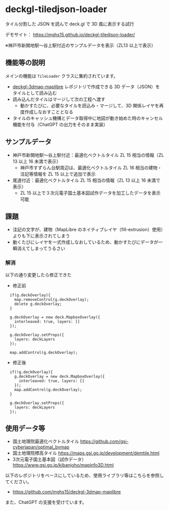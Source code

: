 # deckgl-tiledjson-loader
タイル分割した JSON を読んで deck.gl で 3D 風に表示する試行

デモサイト： https://mghs15.github.io/deckgl-tiledjson-loader/

※神戸市新開地駅～谷上駅付近のサンプルデータを表示（ZL13 以上で表示）

## 機能等の説明

メインの機能は `TileLoader` クラスに集約されています。

* [deckgl-3dmap-maplibre](https://github.com/mghs15/deckgl-3dmap-maplibre) レポジトリで作成できる 3D データ（JSON）をタイルとして読み込む
* 読み込んだタイルはマージして次の工程へ渡す
  * 動かすたびに、必要なタイルを読込み・マージして、3D 関係レイヤを再度作成しなおすこととなる
* タイルのキャッシュ機構とデータ取得中に地図が動き始めた時のキャンセル機能を付与（ChatGPT の出力をそのまま実装）

## サンプルデータ
* 神戸市新開地駅～谷上駅付近：最適化ベクトルタイル ZL 15 相当の情報（ZL 13 以上 16 未満で表示）
	* 神戸市すずらん台駅周辺は、最適化ベクトルタイル ZL 16 相当の建物・注記等情報を ZL 15 以上で追加で表示
* 尾道付近：最適化ベクトルタイル ZL 15 相当の情報（ZL 13 以上 16 未満で表示）
	* ZL 15 以上で３次元電子国土基本図試作データを加工したデータを表示可能


## 課題

* 注記の文字が、建物（MapLibre のネイティブレイヤ（fill-extrusion）使用）よりも下に表示されてしまう
* 動くたびにレイヤを一式作成しなおしているため、動かすたびにデータが一瞬消えてしまってうるさい

### 解消

以下の通り変更したら修正できた

* 修正前
```
  if(g.deckOverlay){
    map.removeControl(g.deckOverlay);
    delete g.deckOverlay;
  }
  
  g.deckOverlay = new deck.MapboxOverlay({
    interleaved: true, layers: []
  });
  
  g.deckOverlay.setProps({
    layers: deckLayers
  });
  
  map.addControl(g.deckOverlay);
```

* 修正後
```
  if(!g.deckOverlay){
    g.deckOverlay = new deck.MapboxOverlay({
      interleaved: true, layers: []
    });
    map.addControl(g.deckOverlay);
  }
  
  g.deckOverlay.setProps({
    layers: deckLayers
  });
```


## 使用データ等

* 国土地理院最適化ベクトルタイル https://github.com/gsi-cyberjapan/optimal_bvmap
* 国土地理院標高タイル https://maps.gsi.go.jp/development/demtile.html
* 3次元電子国土基本図（試作データ） https://www.gsi.go.jp/kibanjoho/mapinfo3D.html

以下のレポジトリをベースにしているため、使用ライブラリ等はこちらを参照してください。

* https://github.com/mghs15/deckgl-3dmap-maplibre 

また、ChatGPT の支援を受けています。
